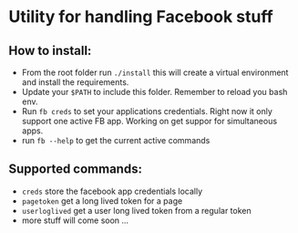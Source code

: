 # Utility for handling Facebook stuff

## How to install:
- From the root folder run `./install` this will create a virtual environment and install the requirements.
- Update your `$PATH` to include this folder. Remember to reload you bash env.
- Run `fb creds` to set your applications credentials. Right now it only support one active FB app. Working on get suppor for simultaneous apps.
- run `fb --help` to get the current active commands

## Supported commands:
- `creds` store the facebook app credentials locally 
- `pagetoken` get a long lived token for a page
- `userloglived` get a user long lived token from a regular token
- more stuff will come soon ...
